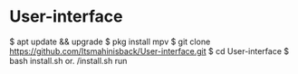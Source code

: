 # User-interface
$ apt update && upgrade
$ pkg install mpv
$ git clone https://github.com/Itsmahinisback/User-interface.git
$ cd User-interface
$ bash install.sh
or. /install.sh
run

